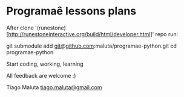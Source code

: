 Programaê lessons plans
=======================

After clone '(runestone)[http://runestoneinteractive.org/build/html/developer.html]' repo run:

 git submodule add git@github.com:maluta/programae-python.git
 cd programae-python

Start coding, working, learning 

All feedback are welcome :)

Tiago Maluta <tiago.maluta@gmail.com>

